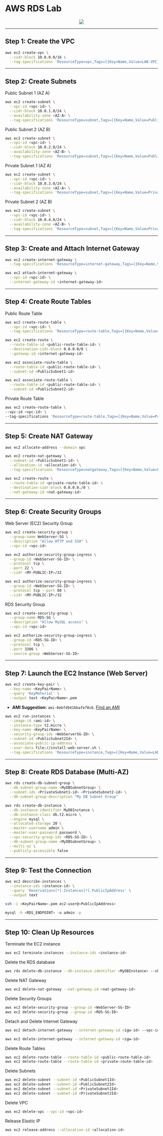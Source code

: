# AWS RDS Lab

<div align="center">
  <img src="screenshot/architecture-lab.jpg"/>
</div>

---

## Step 1: Create the VPC
```bash
aws ec2 create-vpc \
  --cidr-block 10.0.0.0/16 \
  --tag-specifications 'ResourceType=vpc,Tags=[{Key=Name,Value=LAB-VPC}]'
```
---
## Step 2: Create Subnets
Public Subnet 1 (AZ A)
```bash
aws ec2 create-subnet \
  --vpc-id <vpc-id> \
  --cidr-block 10.0.1.0/24 \
  --availability-zone <AZ-A> \
  --tag-specifications 'ResourceType=subnet,Tags=[{Key=Name,Value=PublicSubnet1}]'
```
Public Subnet 2 (AZ B)
```bash
aws ec2 create-subnet \
  --vpc-id <vpc-id> \
  --cidr-block 10.0.2.0/24 \
  --availability-zone <AZ-B> \
  --tag-specifications 'ResourceType=subnet,Tags=[{Key=Name,Value=PublicSubnet2}]'
```
Private Subnet 1 (AZ A)
```bash
aws ec2 create-subnet \
  --vpc-id <vpc-id> \
  --cidr-block 10.0.3.0/24 \
  --availability-zone <AZ-A> \
  --tag-specifications 'ResourceType=subnet,Tags=[{Key=Name,Value=PrivateSubnet1}]'
```
Private Subnet 2 (AZ B)
```bash
aws ec2 create-subnet \
  --vpc-id <vpc-id> \
  --cidr-block 10.0.4.0/24 \
  --availability-zone <AZ-B> \
  --tag-specifications 'ResourceType=subnet,Tags=[{Key=Name,Value=PrivateSubnet2}]'
```
---
## Step 3: Create and Attach Internet Gateway
```bash
aws ec2 create-internet-gateway \
  --tag-specifications 'ResourceType=internet-gateway,Tags=[{Key=Name,Value=LAB-IGW}]'
```
```bash
aws ec2 attach-internet-gateway \
  --vpc-id <vpc-id> \
  --internet-gateway-id <internet-gateway-id>
```
---
## Step 4: Create Route Tables
Public Route Table
```bash
aws ec2 create-route-table \
  --vpc-id <vpc-id> \
  --tag-specifications 'ResourceType=route-table,Tags=[{Key=Name,Value=PublicRouteTable}]'
```
```bash
aws ec2 create-route \
  --route-table-id <public-route-table-id> \
  --destination-cidr-block 0.0.0.0/0 \
  --gateway-id <internet-gateway-id>
```
```bash
aws ec2 associate-route-table \
  --route-table-id <public-route-table-id> \
  --subnet-id <PublicSubnet1-id>
```

```bash
aws ec2 associate-route-table \
  --route-table-id <public-route-table-id> \
  --subnet-id <PublicSubnet2-id>
```
Private Route Table
```bash
aws ec2 create-route-table \
--vpc-id <vpc-id> \
--tag-specifications 'ResourceType=route-table,Tags=[{Key=Name,Value=PrivateRouteTable}]'
```
---
## Step 5: Create NAT Gateway
```bash
aws ec2 allocate-address --domain vpc
```
```bash
aws ec2 create-nat-gateway \
  --subnet-id <PublicSubnet1-id> \
  --allocation-id <allocation-id> \
  --tag-specifications 'ResourceType=natgateway,Tags=[{Key=Name,Value=LAB-NATG}]'
```
```bash
aws ec2 create-route \
  --route-table-id <private-route-table-id> \
  --destination-cidr-block 0.0.0.0./0 \
  --nat-gateway-id <nat-gateway-id>
```
---
## Step 6: Create Security Groups
Web Server (EC2) Security Group
```bash
aws ec2 create-security-group \
  --group-name WebServer-SG \
  --description "Allow HTTP and SSH" \
  --vpc-id <vpc-id>
```
```bash
aws ec2 authorize-security-group-ingress \
  --group-id <WebServer-SG-ID> \
  --protocol tcp \
  --port 22 \
  --cidr <MY-PUBLIC-IP>/32
```
```bash
aws ec2 authorize-security-group-ingress \
  --group-id <WebServer-SG-ID> \
  --protocol tcp --port 80 \
  --cidr <MY-PUBLIC-IP>/32
```
RDS Security Group
```bash
aws ec2 create-security-group \
  --group-name RDS-SG \
  --description "Allow MySQL access" \
  --vpc-id <vpc-id>
```
```bash
aws ec2 authorize-security-group-ingress \
  --group-id <RDS-SG-ID> \
  --protocol tcp \
  --port 3306 \
  --source-group <WebServer-SG-ID>
```
---
## Step 7: Launch the EC2 Instance (Web Server)
```bash
aws ec2 create-key-pair \
  --key-name <KeyPairName> \
  --query 'KeyMaterial' \
  --output text <KeyPairName>.pem
```
- **AMI Suggestion:** `ami-0ebfd941bbafe70c6`. [Find an AMI](https://docs.aws.amazon.com/AWSEC2/latest/UserGuide/finding-an-ami.html)
```bash
aws ec2 run-instances \
  --image-id <ami-id> \
  --instance-type t2.micro \
  --key-name <KeyPairName> \
  --security-group-ids <WebServerSG-ID> \
  --subnet-id <PublicSubnet2Id> \
  --associate-public-ip-address \
  --user-data file://install-web-server.sh \
  --tag-specifications 'ResourceType=instance,Tags=[{Key=Name,Value=LAB-WS}]'
```
---
## Step 8: Create RDS Database (Multi-AZ)
```bash
aws rds create-db-subnet-group \
  --db-subnet-group-name <MyDBSubnetGroup> \
  --subnet-ids <PrivateSubnet1-id> <PrivateSubnet2-id> \
  --db-subnet-group-description "My DB Subnet Group"
```
```bash
aws rds create-db-instance \
  --db-instance-identifier MyDBInstance \
  --db-instance-class db.t2.micro \
  --engine mysql \
  --allocated-storage 20 \
  --master-username admin \
  --master-user-password password \
  --vpc-security-group-ids <RDS-SG-ID> \
  --db-subnet-group-name <MyDBSubnetGroup> \
  --multi-az \
  --publicly-accessible false
```
---
## Step 9: Test the Connection
```bash
aws ec2 describe-instances \
  --instance-ids <instance-id> \
  --query 'Reservations[*].Instances[*].PublicIpAddress' \
  --output text
```
```bash
ssh -i <KeyPairName>.pem ec2-user@<PublicIpAddress>
```
```bash
mysql -h <RDS_ENDPOINT> -u admin -p
```
---
## Step 10: Clean Up Resources
Terminate the EC2 instance
```bash
aws ec2 terminate-instances --instance-ids <instance-id>
```
Delete the RDS database
```bash
aws rds delete-db-instance --db-instance-identifier <MyDBInstance> --skip-final-snapshot
```
Delete NAT Gateway
```bash
aws ec2 delete-nat-gateway --nat-gateway-id <nat-gateway-id>
```
Delete Security Groups
```bash
aws ec2 delete-security-group --group-id <WebServer-SG-ID>
aws ec2 delete-security-group --group-id <RDS-SG-ID>
```
Detach and Delete Internet Gateway
```bash
aws ec2 detach-internet-gateway --internet-gateway-id <igw-id> --vpc-id <vpc-id>
```
```bash
aws ec2 delete-internet-gateway --internet-gateway-id <igw-id>
```
Delete Route Tables
```bash
aws ec2 delete-route-table --route-table-id <public-route-table-id>
aws ec2 delete-route-table --route-table-id <private-route-table-id>
```
Delete Subnets
```bash
aws ec2 delete-subnet --subnet-id <PublicSubnet1Id>
aws ec2 delete-subnet --subnet-id <PublicSubnet2Id>
aws ec2 delete-subnet --subnet-id <PrivateSubnet1Id>
aws ec2 delete-subnet --subnet-id <PrivateSubnet2Id>
```
Delete VPC
```bash
aws ec2 delete-vpc --vpc-id <vpc-id>
```
Release Elastic IP
```bash
aws ec2 release-address --allocation-id <allocation-id>
```
